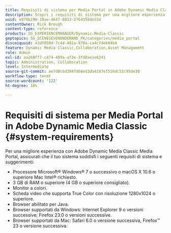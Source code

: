 ```yaml
---
title: Requisiti di sistema per Media Portal in Adobe Dynamic Media Classic
description: Scopri i requisiti di sistema per una migliore esperienza nell’utilizzo di Media Portal in Adobe Dynamic Media Classic.
uuid: e870b198-19ae-4647-8833-2764358de53d
contentOwner: Rick Brough
content-type: reference
products: SG_EXPERIENCEMANAGER/Dynamic-Media-Classic
geptopics: SG_SCENESEVENONDEMAND_PK/categories/media_portal
discoiquuid: 43df059d-7c4d-481a-978a-ca4c74e604b4
feature: Dynamic Media Classic,Collaboration,Asset Management
role: Admin
exl-id: aa268ff7-c474-409a-af3e-3fd8ae1e6241
topic: Administration, Collaboration
level: Intermediate
source-git-commit: ae7d0c6d3047d68ed3da4187ef516dc51c95de30
workflow-type: tm+mt
source-wordcount: '122'
ht-degree: 10%

---
```


# Requisiti di sistema per Media Portal in Adobe Dynamic Media Classic {#system-requirements}

Per una migliore esperienza con Adobe Dynamic Media Classic Media Portal, assicurati che il tuo sistema soddisfi i seguenti requisiti di sistema e suggerimenti:

* Processore Microsoft® Windows® 7 o successivo o macOS X 10.6 o superiore Mac Intel® richiesto.
* 3 GB di RAM o superiore (4 GB o superiore consigliato).
* Monitor a colori.
* Scheda video che supporta True Color con risoluzione 1280x1024 o superiore.
* Browser abilitato per Java.
* Browser supportati da Windows: Internet Explorer 9 o versioni successive; Firefox 23.0 o versioni successive.
* Browser supportati da Mac: Safari 6.0 o versione successiva, Firefox™ 23 o versione successiva.
